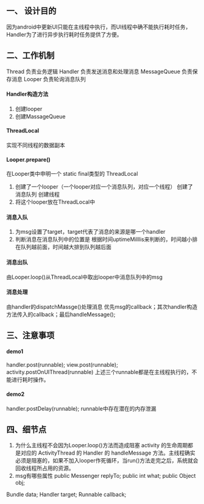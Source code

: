 ## 一、 设计目的
因为android中更新UI只能在主线程中执行，而UI线程中确不能执行耗时任务，Handler为了进行异步执行耗时任务提供了方便。

## 二、工作机制
Thread  负责业务逻辑
Handler  负责发送消息和处理消息
MessageQueue  负责保存消息
Looper  负责轮询消息队列

#### Handler构造方法
1. 创建looper
2. 创建MassageQueue

#### ThreadLocal
实现不同线程的数据副本

#### Looper.prepare()
在Looper类中申明一个 static final类型的 ThreadLocal<Looper>
1. 创建了一个looper（一个looper对应一个消息队列，对应一个线程）
   创建了消息队列
   创建线程
2. 将这个looper放在ThreadLocal中

#### 消息入队
1. 为msg设置了target，target代表了消息的来源是哪一个handler
2. 判断消息在消息队列中的位置是 根据时间uptimeMilllis来判断的，时间越小排在队列越前面，时间越大排到队列越后面
#### 消息出队
由Looper.loop()从ThreadLocal中取出looper中消息队列中的msg
#### 消息处理
由handler的dispatchMassge()处理消息
优先msg的callback；其次handler构造方法传入的callback；最后handleMessage();

## 三、注意事项
#### demo1
handler.post(runnable);
view.post(runnable);
activity.postOnUIThread(runnable)
上述三个runnable都是在主线程执行的，不能进行耗时操作。

#### demo2
handler.postDelay(runnable);
runnable中存在潜在的内存泄漏

## 四、细节点
1. 为什么主线程不会因为Looper.loop()方法而造成阻塞
activity 的生命周期都是对应的 ActivityThread 的 Handler 的 handleMessage 方法。主线程确实必须是阻塞的，如果不加入looper作死循环，当run()方法走完之后，系统就会回收线程所占用的资源。
2. msg有哪些属性
public Messenger replyTo;
public int what;
public Object obj;

Bundle data;
Handler target;
Runnable callback;
